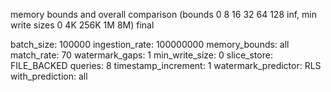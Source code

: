 memory bounds and overall comparison (bounds 0 8 16 32 64 128 inf, min write sizes 0 4K 256K 1M 8M) final

batch_size: 100000
ingestion_rate: 100000000
memory_bounds: all
match_rate: 70
watermark_gaps: 1
min_write_size: 0
slice_store: FILE_BACKED
queries: 8
timestamp_increment: 1
watermark_predictor: RLS
with_prediction: all